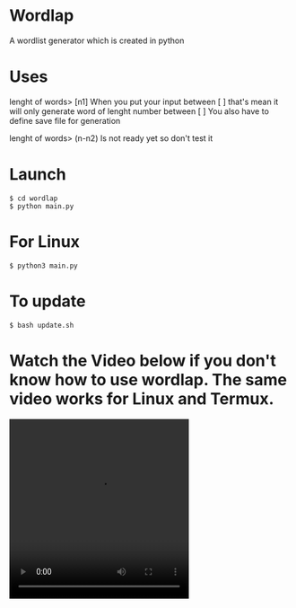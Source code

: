 # Wordlap
A wordlist generator which is created in python

# Uses
lenght of words> [n1]
		When you put your input between [ ] that's mean it will only generate word of lenght number between [ ] 
You also have to define save file for generation

lenght of words> (n-n2)
Is not ready yet so don't test it
# Launch
``` 
$ cd wordlap
$ python main.py 
```

# For Linux
```
$ python3 main.py
```


# To update
```
$ bash update.sh
```
# Watch the Video below if you don't know how to use wordlap. The same video works for Linux and Termux.
<video src="https://github.com/XnetwolfX/wordlap/blob/master/video-demo-of-wordlap.mp4" height="320" width="320" alt="WordLap">

# Download 
` $ git clone https://github.com/XnetwolfX/wordlap `
